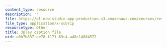 ```yaml
---
content_type: resource
description: ''
file: https://ol-ocw-studio-app-production.s3.amazonaws.com/courses/res-6-012-introduction-to-probability-spring-2018/a0b7b837ee78f17163c4a46c14884572_T3eJtjoic.srt
file_type: application/x-subrip
resourcetype: Other
title: 3play caption file
uid: a0b7b837-ee78-f171-63c4-a46c14884572
---
```

